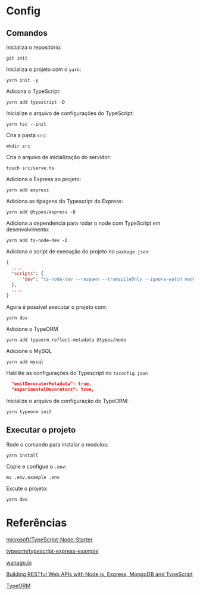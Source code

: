 # Config
## Comandos

Inicializa o repositório:

`git init`

Inicializa o projeto com o `yarn`:

`yarn init -y`

Adicona o TypeScript:

`yarn add typescript -D`

Inicialize o arquivo de configurações do TypeScript:

`yarn tsc --init`

Cria a pasta `src`:

`mkdir src`

Cria o arquivo de inicialização do servidor:

`touch src/serve.ts`

Adiciona o Express ao projeto:

`yarn add express`

Adiciona as tipagens do Typescript do Express:

`yarn add @types/express -D`

Adiciona a dependencia para rodar o node com  TypeScript em desenvolvimento:

`yarn add ts-node-dev -D`

Adiciona o script de execução do projeto no `package.json`:

```json
{
  ....
  "scripts": {
      "dev": "ts-node-dev --respawn --transpileOnly --ignore-watch node_modules --no-notify src/serve.ts"
  },
  ....
}
```

Agora é possível executar o projeto com:

`yarn dev`


Adicione o TypeORM

`yarn add typeorm reflect-metadata @types/node`

Adicione o MySQL

`yarn add mysql`

Habilite as configurações do Typescript no `tsconfig.json`

```json
  "emitDecoratorMetadata": true,
  "experimentalDecorators": true,
```

Inicialize o arquivo de configuração do TypeORM:

`yarn typeorm init`

## Executar o projeto

Rode o comando para instalar o modulos:

`yarn install`

Copie e configue o `.env`:

`mv .env.example .env`

Excute o projeto:

`yarn dev`

# Referências

[microsoft/TypeScript-Node-Starter](https://github.com/Microsoft/TypeScript-Node-Starter)  

[typeorm/typescript-express-example](https://github.com/typeorm/typescript-express-example)

[wanago.io](https://wanago.io/2019/01/14/express-postgres-relational-databases-typeorm/)  

[Building RESTful Web APIs with Node.js, Express, MongoDB and TypeScript](https://itnext.io/building-restful-web-apis-with-node-js-express-mongodb-and-typescript-part-3-d545b243541e)

[TypeORM](https://typeorm.io/#/)